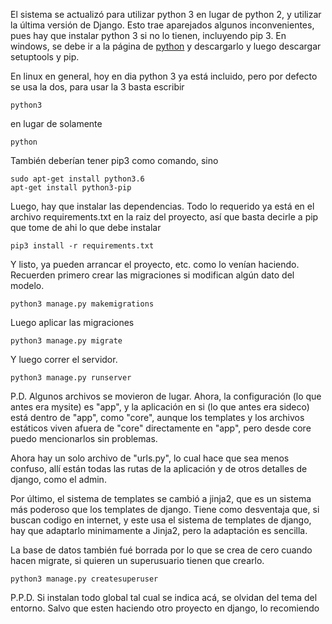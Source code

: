 ﻿El sistema se actualizó para utilizar python 3 en lugar de python 2, y utilizar
la última versión de Django. Esto trae aparejados algunos inconvenientes, pues
hay que instalar python 3 si no lo tienen, incluyendo pip 3. En windows, se
debe ir a la página de [python](http://python.org) y descargarlo y luego descargar setuptools y pip.

En linux en general, hoy en dia python 3 ya está incluido, pero por defecto se
usa la dos, para usar la 3 basta escribir

```
python3
```

en lugar de solamente

```
python
```

También deberían tener pip3 como comando, sino

```
sudo apt-get install python3.6
apt-get install python3-pip
```

Luego, hay que instalar las dependencias. Todo lo requerido ya está en el archivo
requirements.txt en la raiz del proyecto, así que basta decirle a pip que tome de
ahi lo que debe instalar

```
pip3 install -r requirements.txt
```

Y listo, ya pueden arrancar el proyecto, etc. como lo venían haciendo.
Recuerden primero crear las migraciones si modifican algún dato del modelo.

```
python3 manage.py makemigrations
```

Luego aplicar las migraciones

```
python3 manage.py migrate
```

Y luego correr el servidor.

```
python3 manage.py runserver
```

P.D. Algunos archivos se movieron de lugar. Ahora, la configuración (lo que antes
era mysite) es "app", y la aplicación en si (lo que antes era sideco) está dentro
de "app", como "core", aunque los templates y los archivos estáticos viven afuera
de "core" directamente en "app", pero desde core puedo mencionarlos sin problemas.

Ahora hay un solo archivo de "urls.py", lo cual hace que sea menos confuso, allí
están todas las rutas de la aplicación y de otros detalles de django, como el admin.

Por último, el sistema de templates se cambió a jinja2, que es un sistema más
poderoso que los templates de django. Tiene como desventaja que, si buscan codigo
en internet, y este usa el sistema de templates de django, hay que adaptarlo
minimamente a Jinja2, pero la adaptación es sencilla.

La base de datos también fué borrada por lo que se crea de cero cuando hacen
migrate, si quieren un superusuario tienen que crearlo.

```
python3 manage.py createsuperuser
```

P.P.D. Si instalan todo global tal cual se indica acá, se olvidan del tema del
entorno. Salvo que esten haciendo otro proyecto en django, lo recomiendo